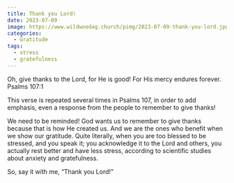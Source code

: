 ```yaml
---
title: Thank you Lord!
date: 2023-07-09
image: https://www.wildwoodag.church/pimg/2023-07-09-thank-you-lord.jpg
categories:
  - Gratitude
tags:
  - stress
  - gratefulness
---
```


Oh, give thanks to the Lord, for He is good! For His mercy endures forever. Psalms 107:1

This verse is repeated several times in Psalms 107, in order to add emphasis, even a response from the people to remember to give thanks!

We need to be reminded! God wants us to remember to give thanks because that is how He created us. And we are the ones who benefit when we show our gratitude. Quite literally, when you are too blessed to be stressed, and you speak it; you acknowledge it to the Lord and others, you actually rest better and have less stress, according to scientific studies about anxiety and gratefulness.

So, say it with me, “Thank you Lord!”



